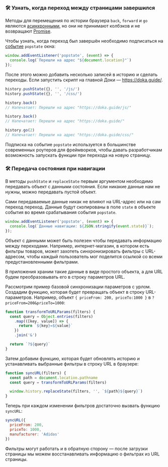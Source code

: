 ### 🛠 Узнать, когда переход между страницами завершился

Методы для перемещения по истории браузера `back`, `forward` и `go` являются [асинхронными](/js/async-in-js), но они не принимают колбэков и не возвращают [Promise](/js/promise).

Чтобы узнать, когда переход был завершён необходимо подписаться на [событие](/js/events) `popstate` окна:

```js
window.addEventListener('popstate', (event) => {
  console.log(`Перешли на адрес "${document.location}"`)
});
```

После этого можно добавить несколько записей в историю и сделать переходы. Если запустить скрипт на главной Доки — https://doka.guide/.

```js
history.pushState({}, '', '/js/')
history.pushState({}, '', '/css/')

history.back()
// Напечатает: Перешли на адрес "https://doka.guide/js/"

history.back()
// Напечатает: Перешли на адрес "https://doka.guide/"

history.go(2)
// Напечатает: Перешли на адрес "https://doka.guide/css/"
```

Подписка на событие `popstate` используется в большинстве современных роутеров для фреймворков, чтобы давать разработчикам возможность запускать функции при перехода на новую страницу.

### 🛠 Передача состояния при навигации

В методы `pushState` и `replaceState` первым аргументом необходимо передавать объект с данными состояния. Если никакие данные нам не нужны, можно передавать пустой объект.

Сами передаваемые данные никак не влияют на URL-адрес или на сам переход переход. Данные будут скопированы в поле `state` в объекте события во время срабатывания события `popstate`.

```js
window.addEventListener('popstate', (event) => {
  console.log(`Данные навигации: ${JSON.stringify(event.state)}`);
});
```

Объект с данными может быть полезен чтобы передавать информацию между переходами. Например, интернет-магазин, в котором есть фильтры товаров, может захотеть синхронизировать фильтры с URL-адресом, чтобы каждый пользователь мог поделится ссылкой со всеми предустановленными фильтрами.

В приложения храним такие данные в виде простого объекта, а для URL будем преобразовывать его в строку параметров URL.

Рассмотрим пример базовой синхронизации параметров с урлом. Создадим функцию, которая будет превращать объект в строку URL-параметров. Например, объект `{ priceFrom: 200, priceTo:1000 }` в `?priceFrom=200&priceTo=1000`:

```js
function transformToURLParams(filters) {
  const query = Object.entries(filters)
    .map(([key, value]) => {
      return `${key}=${value}`
    })
    .join('&')

  return `?${query}`
}

```

Затем добавим функцию, которая будет обновлять историю и устанавливать выбранные фильтры в строку URL в браузере:

```js
function syncURL(filters) {
  const path = document.location.pathname
  const query = transformToURLParams(filters)

  window.history.replaceState(filters, '', `${path}${query}`)
}

```

Теперь при каждом изменении фильтров достаточно вызвать функцию `syncURL`:

```js
syncURL({
  priceFrom: 200,
  priceTo: 1000,
  manufacturer: 'Adidas'
})
```

Фильтры могут работать и в обратную сторону — после загрузки страницы мы можем восстанавливать информацию о фильтрах из URL страницы.
